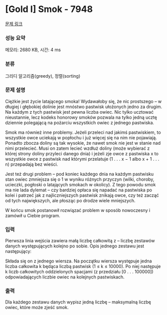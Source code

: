 # [Gold I] Smok - 7948 

[문제 링크](https://www.acmicpc.net/problem/7948) 

### 성능 요약

메모리: 2680 KB, 시간: 4 ms

### 분류

그리디 알고리즘(greedy), 정렬(sorting)

### 문제 설명

<p>Ciężkie jest życie latającego smoka! Wydawałoby się, że nic prostszego – w długiej i głębokiej dolinie jest mnóstwo pastwisk ułożonych jedno za drugim. Na każdym z tych pastwisk jest pewna liczba owiec. Nic tylko ucztować nieustannie, lecz kodeks honorowy smoków pozwala na tylko jedną ucztę dziennie polegającą na pożarciu wszystkich owiec z jednego pastwiska.</p>

<p>Smok ma również inne problemy. Jeżeli przeleci nad jakimś pastwiskiem, to wszystkie owce uciekają w popłochu i już więcej się na nim nie pojawiają. Ponadto zbocza doliny są tak wysokie, że nawet smok nie jest w stanie nad nimi przelecieć. Musi on zatem lecieć wzdłuż doliny (może wybierać z której strony doliny przyleci danego dnia) i jeżeli zje owce z pastwiska x to wszystkie owce z pastwisk nad którymi przelatuje (1 . . . x − 1 albo x + 1 . . . n) przepadają bez wieści.</p>

<p>Jest też drugi problem – pod koniec każdego dnia na każdym pastwisku stan owiec zmniejsza się o 1 w wyniku różnych przyczyn (wilki, choroby, ucieczki, pogłoski o latających smokach w okolicy). Z tego powodu smok ma nie lada dylemat – czy bardziej opłaca się napadać na pastwiska po kolei i patrzeć jak z najliczniejszych pastwisk znikają owce, czy też zacząć od tych największych, ale płosząc po drodze wiele mniejszych.</p>

<p>W końcu smok postanowił rozwiązać problem w sposób nowoczesny i zamówił u Ciebie program.</p>

### 입력 

 <p>Pierwsza linia wejścia zawiera małą liczbę całkowitą z – liczbę zestawów danych występujących kolejno po sobie. Opis jednego zestawu jest następujący:</p>

<p>Składa się on z jednego wiersza. Na początku wiersza występuje jedna liczba całkowita k będąca liczbą pastwisk (1 ≤ k ≤ 10000). Po niej następuje k liczb całkowitych oddzielonych spacjami (z przedziału [0 . . . 100000]) odpowiadających liczbie owiec na kolejnych pastwiskach.</p>

### 출력 

 <p>Dla każdego zestawu danych wypisz jedną liczbę – maksymalną liczbę owiec, które może zjeść smok.</p>

